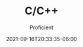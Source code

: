---
title: "C/C++"
date: 2021-09-16T20:33:35-06:00
subtitle: "Proficient"
level: 80
draft: false
weight: 1
---